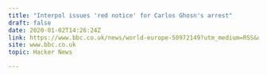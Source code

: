```yaml
---
title: "Interpol issues 'red notice' for Carlos Ghosn's arrest"
draft: false
date: 2020-01-02T14:26:24Z
link: https://www.bbc.co.uk/news/world-europe-50972149?utm_medium=RSS&utm_source=hune
site: www.bbc.co.uk
topic: Hacker News  

---
```


